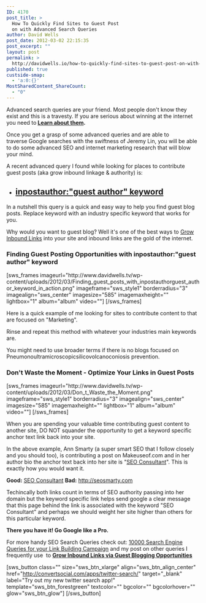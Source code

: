 ```yaml
---
ID: 4170
post_title: >
  How To Quickly Find Sites to Guest Post
  on with Advanced Search Queries
author: David Wells
post_date: 2012-03-02 22:15:35
post_excerpt: ""
layout: post
permalink: >
  http://davidwells.io/how-to-quickly-find-sites-to-guest-post-on-with-advanced-search-queries/
published: true
custside-smap:
  - 'a:0:{}'
MostSharedContent_ShareCount:
  - "0"
---
```

Advanced search queries are your friend. Most people don't know they exist and this is a travesty. If you are serious about winning at the internet you need to<strong> <a href="http://mz.cm/Aae4eW" target="_blank">Learn about them</a>.</strong>

Once you get a grasp of some advanced queries and are able to traverse Google searches with the swiftness of Jeremy Lin, you will be able to do some advanced SEO and internet marketing research that will blow your mind.
<div class="LessonContent">
<div class="LessonSummary">

A recent advanced query I found while looking for places to contribute guest posts (aka grow inbound linkage &amp; authority) is:
<ul>
	<li>
<h2><strong><a href="http://bit.ly/y8MK0z" target="_blank">inpostauthor:"guest author" keyword</a></strong></h2>
</li>
</ul>
In a nutshell this query is a quick and easy way to help you find guest blog posts. Replace keyword with an industry specific keyword that works for you.

Why would you want to guest blog? Well it's one of the best ways to <a href="http://bit.ly/qPp4Nz">Grow Inbound Links</a> into your site and inbound links are the gold of the internet.

</div>
<div class="LessonStep top">
<h3 class="StepTitle">Finding Guest Posting Opportunities with inpostauthor:"guest author" keyword</h3>
<div class="StepImage">[sws_frames imageurl="http://www.davidwells.tv/wp-content/uploads/2012/03/Finding_guest_posts_with_inpostauthorguest_author_keyword_in_action.png" imageframe="sws_style1" borderradius="3" imagealign="sws_center" imagesize="585" imagemaxheight="" lightbox="1" album="album" video=""] [/sws_frames]</div>
<div class="StepInstructions">

Here is a quick example of me looking for sites to contribute content to that are focused on "Marketing".

Rinse and repeat this method with whatever your industries main keywords are.

You might need to use broader terms if there is no blogs focused on Pneumonoultramicroscopicsilicovolcanoconiosis prevention.

</div>
</div>
<div class="LessonStep top">
<h3 class="StepTitle">Don't Waste the Moment - Optimize Your Links in Guest Posts</h3>
<div class="StepImage">[sws_frames imageurl="http://www.davidwells.tv/wp-content/uploads/2012/03/Don_t_Waste_the_Moment.png" imageframe="sws_style1" borderradius="3" imagealign="sws_center" imagesize="585" imagemaxheight="" lightbox="1" album="album" video=""] [/sws_frames]</div>
<div class="StepInstructions">

When you are spending your valuable time contributing guest content to another site, DO NOT squander the opportunity to get a keyword specific anchor text link back into your site.

In the above example, Ann Smarty (a super smart SEO that I follow closely and you should too), is contributing a post on Makeuseof.com and in her author bio the anchor text back into her site is "<a href="http://www.seosmarty.com/">SEO Consultant</a>". This is exactly how you would want it.

<strong>Good:</strong> <a href="http://www.seosmarty.com/">SEO Consultant</a>
<strong>Bad:</strong> <a href="http://www.seosmarty.com/">http://seosmarty.com</a>

Techincally both links count in terms of SEO authority passing into her domain but the keyword specific link helps send google a clear message that this page behind the link is associated with the keyword "SEO Consultant" and perhaps we should weight her site higher than others for this particular keyword.

<strong>There you have it! Go Google like a Pro.</strong>

</div>
</div>
</div>
For more handy SEO Search Queries check out: <a href="http://bit.ly/xSvYEK">10000 Search Engine Queries for your Link Building Campaign</a> and my post on other queries I frequently use  to <strong><a href=" http://bit.ly/qPp4Nz">Grow Inbound Links via Guest Blogging Opportunities</a></strong>

[sws_button class="" size="sws_btn_xlarge" align="sws_btn_align_center" href="http://convertsocial.com/apps/twitter-search/" target="_blank" label="Try out my new twitter search app!" template="sws_btn_forestgreen" textcolor="" bgcolor="" bgcolorhover="" glow="sws_btn_glow"] [/sws_button]